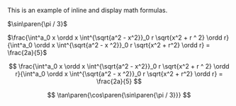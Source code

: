This is an example of inline and display math formulas.

$\sin\paren{\pi / 3}$

$\frac{\int^a_0 x \ordd x \int^{\sqrt{a^2 - x^2}}_0 r \sqrt{x^2 + r ^ 2} \ordd r}{\int^a_0 \ordd x \int^{\sqrt{a^2 - x ^2}}_0 r \sqrt{x^2 + r^2} \ordd r} = \frac{2a}{5}$

$$
\frac{\int^a_0 x \ordd x \int^{\sqrt{a^2 - x^2}}_0 r \sqrt{x^2 + r ^ 2} \ordd r}{\int^a_0 \ordd x \int^{\sqrt{a^2 - x ^2}}_0 r \sqrt{x^2 + r^2} \ordd r} = \frac{2a}{5}
$$

$$
\tan\paren{\cos\paren{\sin\paren{\pi / 3}}}
$$
